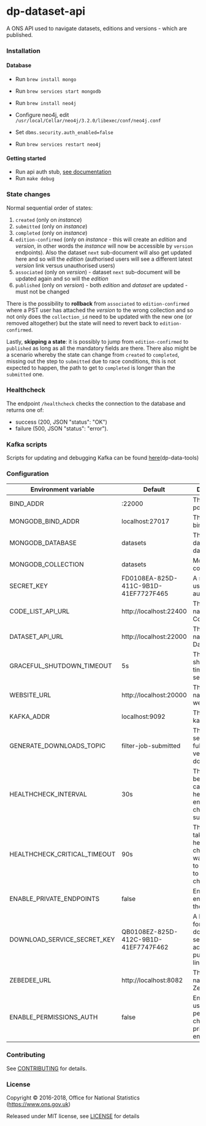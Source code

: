dp-dataset-api
==================
A ONS API used to navigate datasets, editions and versions - which are published.

### Installation

#### Database
* Run `brew install mongo`
* Run `brew services start mongodb`

* Run `brew install neo4j`
* Configure neo4j, edit `/usr/local/Cellar/neo4j/3.2.0/libexec/conf/neo4j.conf`
* Set `dbms.security.auth_enabled=false`
* Run `brew services restart neo4j`

#### Getting started

* Run api auth stub, [see documentation](https://github.com/ONSdigital/dp-auth-api-stub)
* Run `make debug`

### State changes

Normal sequential order of states:

1. `created` (only on *instance*)
2. `submitted` (only on *instance*)
3. `completed` (only on *instance*)
4. `edition-confirmed` (only on *instance* - this will create an *edition* and *version*,
    in other words the *instance* will now be accessible by `version` endpoints).
    Also the dataset `next` sub-document will also get updated here and so will the *edition*
    (authorised users will see a different latest *version* link versus unauthorised users)
5. `associated` (only on *version*) - dataset `next` sub-document will be updated again and so will the *edition*
6. `published` (only on *version*) - both *edition* and *dataset* are updated - must not be changed

There is the possibility to **rollback** from `associated`  to `edition-confirmed`
where a PST user has attached the _version_ to the wrong collection and so not only does
the `collection_id` need to be updated with the new one (or removed altogether)
but the state will need to revert back to `edition-confirmed`.

Lastly, **skipping a state**: it is possibly to jump from `edition-confirmed` to `published`
as long as all the mandatory fields are there. There also might be a scenario whereby
the state can change from `created` to `completed`, missing out the step to `submitted`
due to race conditions, this is not expected to happen,
the path to get to `completed` is longer than the `submitted` one.

### Healthcheck

The endpoint `/healthcheck` checks the connection to the database and returns
one of:

* success (200, JSON "status": "OK")
* failure (500, JSON "status": "error").

### Kafka scripts

Scripts for updating and debugging Kafka can be found [here](https://github.com/ONSdigital/dp-data-tools)(dp-data-tools)

### Configuration

| Environment variable         | Default                                | Description
| ---------------------------- | ---------------------------------------| -----------
| BIND_ADDR                    | :22000                                 | The host and port to bind to
| MONGODB_BIND_ADDR            | localhost:27017                        | The MongoDB bind address
| MONGODB_DATABASE             | datasets                               | The MongoDB dataset database
| MONGODB_COLLECTION           | datasets                               | MongoDB collection
| SECRET_KEY                   | FD0108EA-825D-411C-9B1D-41EF7727F465   | A secret key used authentication
| CODE_LIST_API_URL            | http://localhost:22400                 | The host name for the CodeList API
| DATASET_API_URL              | http://localhost:22000                 | The host name for the Dataset API
| GRACEFUL_SHUTDOWN_TIMEOUT    | 5s                                     | The graceful shutdown timeout in seconds
| WEBSITE_URL                  | http://localhost:20000                 | The host name for the website
| KAFKA_ADDR                   | localhost:9092                         | The list of kafka hosts
| GENERATE_DOWNLOADS_TOPIC     | filter-job-submitted                   | The topic to send generate full dataset version downloads to
| HEALTHCHECK_INTERVAL         | 30s                                   | The time between calling healthcheck endpoints for check subsystems
| HEALTHCHECK_CRITICAL_TIMEOUT | 90s                                   | The time taken for the health changes from warning state to critical due to subsystem check failures
| ENABLE_PRIVATE_ENDPOINTS     | false                                  | Enable private endpoints for the API
| DOWNLOAD_SERVICE_SECRET_KEY  | QB0108EZ-825D-412C-9B1D-41EF7747F462   | A key specific for the download service to access public/private links
| ZEBEDEE_URL                  | http://localhost:8082                  | The host name for Zebedee
| ENABLE_PERMISSIONS_AUTH      | false                                  | Enable/disable user/service permissions checking for private endpoints

### Contributing

See [CONTRIBUTING](CONTRIBUTING.md) for details.

### License

Copyright © 2016-2018, Office for National Statistics (https://www.ons.gov.uk)

Released under MIT license, see [LICENSE](LICENSE.md) for details
